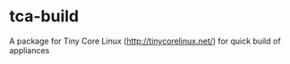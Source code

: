 tca-build
=========

A package for Tiny Core Linux (http://tinycorelinux.net/) for quick build of appliances
